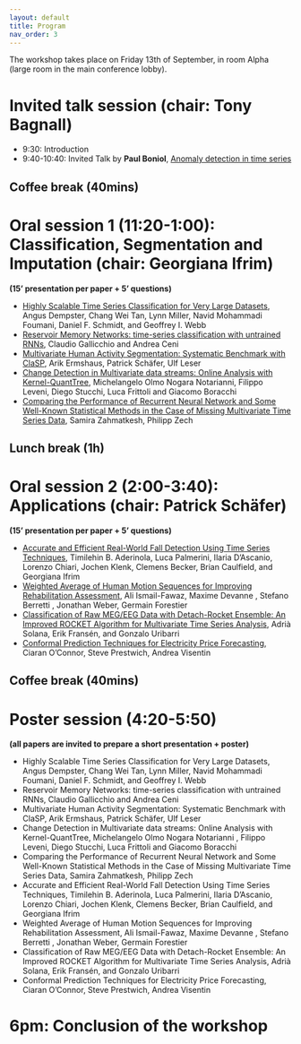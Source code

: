 ```yaml
---
layout: default
title: Program
nav_order: 3
---
```


The workshop takes place on Friday 13th of September, in room Alpha (large room in the main conference lobby).

# Invited talk session (chair: Tony Bagnall)

- 9:30: Introduction
- 9:40-10:40: Invited Talk by **Paul Boniol**, [Anomaly detection in time series](<PaulBoniol-keynote-aaltd24.pdf>)

## Coffee break (40mins)

# Oral session 1 (11:20-1:00): Classification, Segmentation and Imputation (chair: Georgiana Ifrim)
**(15’ presentation per paper + 5’ questions)**


* [Highly Scalable Time Series Classification for Very Large Datasets](<articles/Dempster_AALTD24.pdf>), Angus Dempster, Chang Wei Tan, Lynn Miller, Navid Mohammadi Foumani, Daniel F. Schmidt, and Geoffrey I. Webb
* [Reservoir Memory Networks: time-series classification with untrained RNNs](<articles/Gallicchio_AALTD24.pdf>), Claudio Gallicchio and Andrea Ceni
* [Multivariate Human Activity Segmentation: Systematic Benchmark with ClaSP](<articles/Ermshaus_AALTD24.pdf>), Arik Ermshaus, Patrick Schäfer, Ulf Leser
* [Change Detection in Multivariate data streams: Online Analysis with Kernel-QuantTree](<articles/Notarianni_AALTD24.pdf>), Michelangelo Olmo Nogara Notarianni, Filippo Leveni, Diego Stucchi, Luca Frittoli and Giacomo Boracchi
* [Comparing the Performance of Recurrent Neural Network and Some Well-Known Statistical Methods in the Case of Missing Multivariate Time Series Data](<articles/Zahmatkesh_AALTD24.pdf>), Samira Zahmatkesh, Philipp Zech

## Lunch break (1h)

# Oral session 2 (2:00-3:40): Applications (chair: Patrick Schäfer)
**(15’ presentation per paper + 5’ questions)**

* [Accurate and Efficient Real-World Fall Detection Using Time Series Techniques](<articles/Aderinola_AALTD24.pdf>), Timilehin B. Aderinola, Luca Palmerini, Ilaria D’Ascanio, Lorenzo Chiari, Jochen Klenk, Clemens Becker, Brian Caulfield, and Georgiana Ifrim
* [Weighted Average of Human Motion Sequences for Improving Rehabilitation Assessment](<articles/Fawaz_AALTD24.pdf>), Ali Ismail-Fawaz, Maxime Devanne , Stefano Berretti , Jonathan Weber, Germain Forestier
* [Classification of Raw MEG/EEG Data with Detach-Rocket Ensemble: An Improved ROCKET Algorithm for Multivariate Time Series Analysis](<articles/Solana_AALTD24.pdf>), Adrià Solana, Erik Fransén, and Gonzalo Uribarri
* [Conformal Prediction Techniques for Electricity Price Forecasting](<articles/Ciaran_AALTD24.pdf>), Ciaran O’Connor, Steve Prestwich, Andrea Visentin

## Coffee break (40mins)

# Poster session (4:20-5:50)
**(all papers are invited to prepare a short presentation + poster)**

* Highly Scalable Time Series Classification for Very Large Datasets, Angus Dempster, Chang Wei Tan, Lynn Miller, Navid Mohammadi Foumani, Daniel F. Schmidt, and Geoffrey I. Webb
* Reservoir Memory Networks: time-series classification with untrained RNNs, Claudio Gallicchio and Andrea Ceni
* Multivariate Human Activity Segmentation: Systematic Benchmark with ClaSP, Arik Ermshaus, Patrick Schäfer, Ulf Leser
* Change Detection in Multivariate data streams: Online Analysis with Kernel-QuantTree, Michelangelo Olmo Nogara Notarianni , Filippo Leveni, Diego Stucchi, Luca Frittoli and Giacomo Boracchi
* Comparing the Performance of Recurrent Neural Network and Some Well-Known Statistical Methods in the Case of Missing Multivariate Time Series Data, Samira Zahmatkesh, Philipp Zech
* Accurate and Efficient Real-World Fall Detection Using Time Series Techniques, Timilehin B. Aderinola, Luca Palmerini, Ilaria D’Ascanio, Lorenzo Chiari, Jochen Klenk, Clemens Becker, Brian Caulfield, and Georgiana Ifrim
* Weighted Average of Human Motion Sequences for Improving Rehabilitation Assessment, Ali Ismail-Fawaz, Maxime Devanne , Stefano Berretti , Jonathan Weber, Germain Forestier
* Classification of Raw MEG/EEG Data with Detach-Rocket Ensemble: An Improved ROCKET Algorithm for Multivariate Time Series Analysis, Adrià Solana, Erik Fransén, and Gonzalo Uribarri
* Conformal Prediction Techniques for Electricity Price Forecasting, Ciaran O’Connor, Steve Prestwich, Andrea Visentin

# 6pm: Conclusion of the workshop

